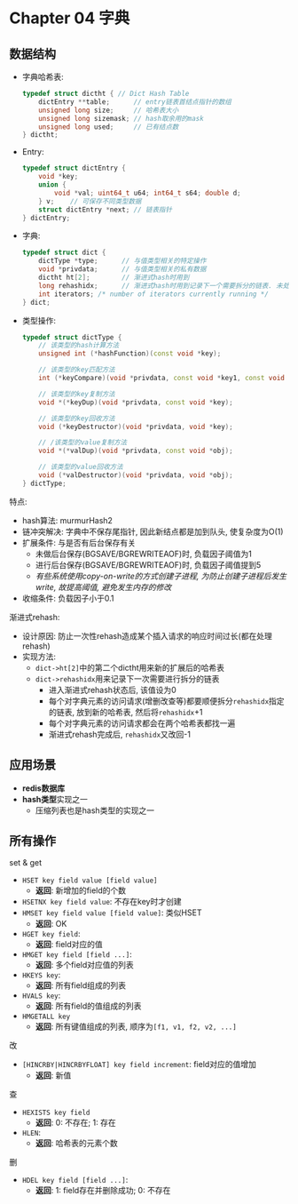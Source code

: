 # Chapter 04 字典

## 数据结构

- 字典哈希表:
    ```c++
    typedef struct dictht { // Dict Hash Table
        dictEntry **table;      // entry链表首结点指针的数组
        unsigned long size;     // 哈希表大小
        unsigned long sizemask; // hash取余用的mask
        unsigned long used;     // 已有结点数
    } dictht;
    ```
- Entry:
    ```c++
    typedef struct dictEntry {
        void *key; 
        union {
            void *val; uint64_t u64; int64_t s64; double d;
        } v;    // 可保存不同类型数据
        struct dictEntry *next; // 链表指针
    } dictEntry;
    ```
- 字典:
    ```c++
    typedef struct dict {
        dictType *type;      // 与值类型相关的特定操作
        void *privdata;      // 与值类型相关的私有数据
        dictht ht[2];        // 渐进式hash时用到
        long rehashidx;      // 渐进式hash时用到记录下一个需要拆分的链表. 未处于rehash阶段时, 设为-1
        int iterators; /* number of iterators currently running */
    } dict;
    ```
- 类型操作:
    ```c++
    typedef struct dictType {
        // 该类型的hash计算方法
        unsigned int (*hashFunction)(const void *key);

        // 该类型的key匹配方法
        int (*keyCompare)(void *privdata, const void *key1, const void *key2);

        // 该类型的key复制方法
        void *(*keyDup)(void *privdata, const void *key);

        // 该类型的key回收方法
        void (*keyDestructor)(void *privdata, void *key);

        // /该类型的value复制方法
        void *(*valDup)(void *privdata, const void *obj);

        // 该类型的value回收方法
        void (*valDestructor)(void *privdata, void *obj);
    } dictType;
    ```

特点:
- hash算法: murmurHash2
- 链冲突解决: 字典中不保存尾指针, 因此新结点都是加到队头, 使复杂度为O(1)
- 扩展条件: 与是否有后台保存有关
    - 未做后台保存(BGSAVE/BGREWRITEAOF)时, 负载因子阈值为1
    - 进行后台保存(BGSAVE/BGREWRITEAOF)时, 负载因子阈值提到5
    - *有些系统使用copy-on-write的方式创建子进程, 为防止创建子进程后发生write, 故提高阈值, 避免发生内存的修改*
- 收缩条件: 负载因子小于0.1

渐进式rehash:
- 设计原因: 防止一次性rehash造成某个插入请求的响应时间过长(都在处理rehash)
- 实现方法:
    - `dict->ht[2]`中的第二个dictht用来新的扩展后的哈希表
    - `dict->rehashidx`用来记录下一次需要进行拆分的链表
        - 进入渐进式rehash状态后, 该值设为0
        - 每个对字典元素的访问请求(增删改查等)都要顺便拆分`rehashidx`指定的链表, 放到新的哈希表, 然后将`rehashidx`+1
        - 每个对字典元素的访问请求都会在两个哈希表都找一遍
        - 渐进式rehash完成后, `rehashidx`又改回-1

## 应用场景
- **redis数据库**
- **hash类型**实现之一
    - 压缩列表也是hash类型的实现之一


## 所有操作

set & get
- `HSET key field value [field value]`
    - **返回**: 新增加的field的个数
- `HSETNX key field value`: 不存在key时才创建
- `HMSET key field value [field value]`: 类似HSET
    - **返回**: OK
- `HGET key field`: 
    - **返回**: field对应的值
- `HMGET key field [field ...]`: 
    - **返回**: 多个field对应值的列表
- `HKEYS key`: 
    - **返回**: 所有field组成的列表
- `HVALS key`: 
    - **返回**: 所有field的值组成的列表
- `HMGETALL key`
    - **返回**: 所有键值组成的列表, 顺序为`[f1, v1, f2, v2, ...]`


改
- `[HINCRBY|HINCRBYFLOAT] key field increment`: field对应的值增加
    - **返回**: 新值

查
- `HEXISTS key field`
    - **返回**: 0: 不存在; 1: 存在
- `HLEN`: 
    - **返回**: 哈希表的元素个数

删
- `HDEL key field [field ...]`:
    - **返回**: 1: field存在并删除成功; 0: 不存在
